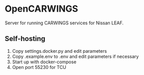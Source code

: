 # OpenCARWINGS

Server for running CARWINGS services for Nissan LEAF.

## Self-hosting

1. Copy settings.docker.py and edit parameters
2. Copy .example.env to .env and edit parameters if necessary
3. Start up with docker-compose
4. Open port 55230 for TCU
